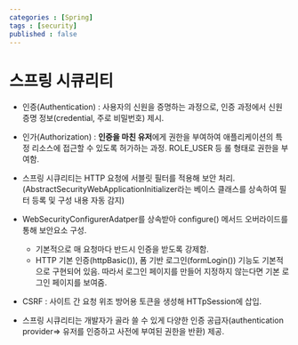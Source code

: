 ```yaml
---
categories : [Spring]
tags : [security]
published : false
---
```


# 스프링 시큐리티

 - 인증(Authentication) : 사용자의 신원을 증명하는 과정으로, 인증 과정에서 신원 증명 정보(credential, 주로 비밀번호) 제시.
 - 인가(Authorization) : **인증을 마친 유저**에게 권한을 부여하여 애플리케이션의 특정 리소스에 접근할 수 있도록 허가하는 과정. ROLE_USER 등 롤 형태로 권한을 부여함.

- 스프링 시큐리티는 HTTP 요청에 서블릿 필터를 적용해 보안 처리. (AbstractSecurityWebApplicationInitializer라는 베이스 클래스를 상속하여 필터 등록 및 구성 내용 자동 감지)

- WebSecurityConfigurerAdatper를 상속받아 configure() 메서드 오버라이드를 통해 보안요소 구성.
  - 기본적으로 매 요청마다 반드시 인증을 받도록 강제함.
  - HTTP 기본 인증(httpBasic()), 폼 기반 로그인(formLogin()) 기능도 기본적으로 구현되어 있음. 따라서 로그인 페이지를 만들어 지정하지 않는다면 기본 로그인 페이지를 보여줌.
- CSRF : 사이트 간 요청 위조 방어용 토큰을 생성해 HTTpSession에 삽입.
- 스프링 시큐리티는 개발자가 골라 쓸 수 있게 다양한 인증 공급자(authentication provider=> 유저를 인증하고 사전에 부여된 권한을 반환) 제공.